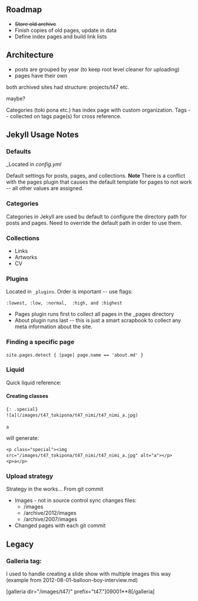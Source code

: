 ## Roadmap

 * ~~Store old archive~~
 * Finish copies of old pages, update in data
 * Define index pages and build link lists

## Architecture

  * posts are grouped by year (to keep root level cleaner for uploading)
  * pages have their own 

both archived sites had structure: projects/t47 etc.

maybe?

Categories (toki pona etc.) has index page with custom organization. 
Tags -- collected on tags page(s) for cross reference.

## Jekyll Usage Notes

### Defaults

_Located in _config.yml_

Default settings for posts, pages, and collections. **Note** There is a conflict with the pages plugin that causes the default template for pages to not work -- all other values are assigned.

### Categories

Categories in Jekyll are used bu default to configure the directory path for posts and pages. Need to override the default path in order to use them.

### Collections

  * Links
  * Artworks
  * CV

### Plugins

Located in `_plugins`. Order is important -- use flags: 
  
    :lowest, :low, :normal,  :high, and :highest

  * Pages plugin runs first to collect all pages in the _pages directory
  * About plugin runs last -- this is just a smart scrapbook to collect any meta information about the site.

### Finding a specific page 

    site.pages.detect { |page| page.name == 'about.md' }

### Liquid

Quick liquid reference:

#### Creating classes

    {: .special}
    ![a](/images/t47_tokipona/t47_nimi/t47_nimi_a.jpg)

    a

will generate:

    <p class="special"><img src="/images/t47_tokipona/t47_nimi/t47_nimi_a.jpg" alt="a"></p>
    <p>a</p>

### Upload strategy

Strategy in the works...
From git commit

  * Images - not in source control sync changes files:
    * /images
    * /archive/2012/images
    * /archive/2007/images  
  * Changed pages with each git commit

## Legacy

### Galleria tag:

I used to handle creating a slide show with multiple images this way (example from 2012-08-01-balloon-boy-interview.md)

[galleria dir="/images/t47/" prefix="t47."]09001**8[/galleria]

